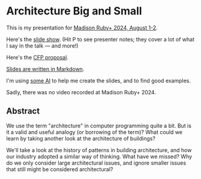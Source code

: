 # Architecture Big and Small

This is my presentation for [Madison Ruby+ 2024, August 1-2](https://www.madisonruby.com/).

Here's the [slide show](https://booch.github.io/presentations/Architecture-Big-and-Small/slides.html). (Hit P to see presenter notes; they cover a lot of what I say in the talk — and more!)

Here's the [CFP proposal](proposal.md).

[Slides are written in Markdown](slides.md).

I'm using [some AI](AI-prompts.md) to help me create the slides, and to find good examples.

Sadly, there was no video recorded at Madison Ruby+ 2024.

## Abstract

We use the term "architecture" in computer programming quite a bit. But is it a valid and useful analogy (or borrowing of the term)? What could we learn by taking another look at the architecture of buildings?

We'll take a look at the history of patterns in building architecture, and how our industry adopted a similar way of thinking. What have we missed? Why do we only consider large architectural issues, and ignore smaller issues that still might be considered architectural?
